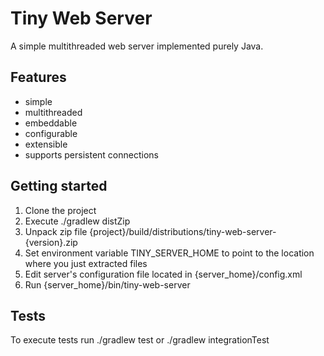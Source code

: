 Tiny Web Server
===============

A simple multithreaded web server implemented purely Java.
 
Features
--------
* simple
* multithreaded
* embeddable
* configurable
* extensible
* supports persistent connections

Getting started
---------------
1. Clone the project
2. Execute ./gradlew distZip
3. Unpack zip file {project}/build/distributions/tiny-web-server-{version}.zip
4. Set environment variable TINY_SERVER_HOME to point to the location where you just extracted files
5. Edit server's configuration file located in {server_home}/config.xml
6. Run {server_home}/bin/tiny-web-server

Tests
-----
To execute tests run ./gradlew test or ./gradlew integrationTest   
